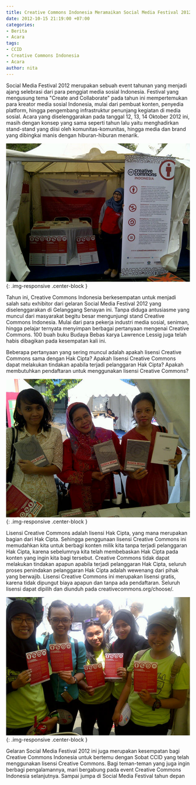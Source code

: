 ```yaml
---
title: Creative Commons Indonesia Meramaikan Social Media Festival 2012
date: 2012-10-15 21:19:00 +07:00
categories:
- Berita
- Acara
tags:
- CCID
- Creative Commons Indonesia
- Acara
author: nita
---
```


Social Media Festival 2012 merupakan sebuah event tahunan yang menjadi ajang selebrasi dari para penggiat media sosial Indonesia. Festival yang mengusung tema "Create and Collaborate" pada tahun ini mempertemukan para kreator media sosial Indonesia, mulai dari pembuat konten, penyedia platform, hingga pengembang infrastruktur penunjang kegiatan di media sosial. Acara yang diselenggarakan pada tanggal 12, 13, 14 Oktober 2012 ini, masih dengan konsep yang sama seperti tahun lalu yaitu menghadirkan stand-stand yang diisi oleh komunitas-komunitas, hingga media dan brand yang dibingkai manis dengan hiburan-hiburan menarik.

![socmedfest3.jpg](/uploads/socmedfest3.jpg){: .img-responsive .center-block }

Tahun ini, Creative Commons Indonesia berkesempatan untuk menjadi salah satu exhibitor dari gelaran Social Media Festival 2012 yang diselenggarakan di Gelanggang Senayan ini. Tanpa diduga antusiasme yang muncul dari masyarakat begitu besar mengunjungi stand Creative Commons Indonesia. Mulai dari para pekerja industri media sosial, seniman, hingga pelajar ternyata menyimpan berbagai pertanyaan mengenai Creative Commons. 100 buah buku Budaya Bebas karya Lawrence Lessig juga telah habis dibagikan pada kesempatan kali ini.

Beberapa pertanyaan yang sering muncul adalah apakah lisensi Creative Commons sama dengan Hak Cipta? Apakah lisensi Creative Commons dapat melakukan tindakan apabila terjadi pelanggaran Hak Cipta? Apakah membutuhkan pendaftaran untuk menggunakan lisensi Creative Commons?

![socmedfest4.jpg](/uploads/socmedfest4.jpg){: .img-responsive .center-block }

Lisensi Creative Commons adalah lisensi Hak Cipta, yang mana merupakan bagian dari Hak Cipta. Sehingga penggunaan lisensi Creative Commons ini memudahkan kita untuk berbagi konten milik kita tanpa terjadi pelanggaran Hak Cipta, karena sebelumnya kita telah membebaskan Hak Cipta pada konten yang ingin kita bagi tersebut. Creative Commons tidak dapat melakukan tindakan apapun apabila terjadi pelanggaran Hak Cipta, seluruh proses penindakan pelanggaran Hak Cipta adalah wewenang dari pihak yang berwajib. Lisensi Creative Commons ini merupakan lisensi gratis, karena tidak dipungut biaya apapun dan tanpa ada pendaftaran. Seluruh lisensi dapat dipilih dan diunduh pada creativecommons.org/choose/.

![socmedfest2.jpg](/uploads/socmedfest2.jpg){: .img-responsive .center-block }

Gelaran Social Media Festival 2012 ini juga merupakan kesempatan bagi Creative Commons Indonesia untuk bertemu dengan Sobat CCID yang telah menggunakan lisensi Creative Commons. Bagi teman-teman yang juga ingin berbagi pengalamannya, mari bergabung pada event Creative Commons Indonesia selanjutnya. Sampai jumpa di Social Media Festival tahun depan
